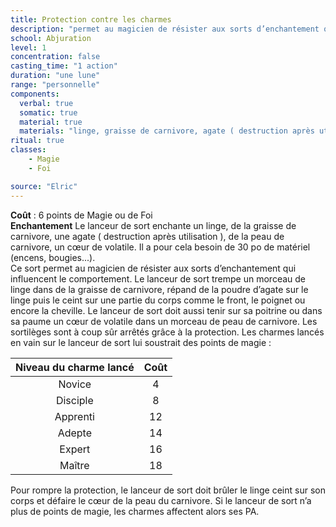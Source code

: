 ```yaml
---
title: Protection contre les charmes
description: "permet au magicien de résister aux sorts d’enchantement qui influencent le comportement"
school: Abjuration
level: 1
concentration: false
casting_time: "1 action"
duration: "une lune"
range: "personnelle"
components:
  verbal: true
  somatic: true
  material: true
  materials: "linge, graisse de carnivore, agate ( destruction après utilisation ), peau de carnivore, cœur de volatile"
ritual: true
classes:
    - Magie  
    - Foi

source: "Elric"
---
```

**Coût** : 6 points de Magie ou de Foi  
**Enchantement** Le lanceur de sort enchante un linge, de la graisse de carnivore, une agate ( destruction après utilisation ), de la peau de carnivore, un cœur de volatile. Il a pour cela besoin de 30 po de matériel (encens, bougies...).  
Ce sort permet au magicien de résister aux sorts d’enchantement qui influencent le comportement. Le lanceur de sort trempe un morceau de linge dans de la graisse de carnivore, répand de la poudre d’agate sur le linge puis le ceint sur une partie du corps comme le front, le poignet ou encore la cheville. Le lanceur de sort doit aussi tenir sur sa poitrine ou dans sa paume un cœur de volatile dans un morceau de peau de carnivore. Les sortilèges sont à coup sûr arrêtés grâce à la protection. Les charmes lancés en vain sur le lanceur de sort lui soustrait des points de magie :  

|Niveau du charme lancé    |Coût|
|:-:|:-:|
|Novice|4|
|Disciple|8 |
|Apprenti|12|
|Adepte| 14|
|Expert| 16|
|Maître| 18|  

Pour rompre la protection, le lanceur de sort doit brûler le linge ceint sur son corps et défaire le cœur de la peau du carnivore. Si le lanceur de sort n’a plus de points de magie, les charmes affectent alors ses PA.   

